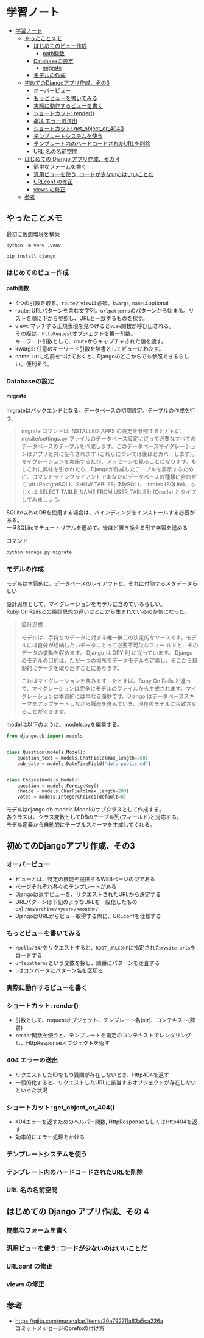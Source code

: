 # 学習ノート

- [学習ノート](#学習ノート)
  - [やったことメモ](#やったことメモ)
    - [はじめてのビュー作成](#はじめてのビュー作成)
      - [path関数](#path関数)
    - [Databaseの設定](#databaseの設定)
      - [migrate](#migrate)
    - [モデルの作成](#モデルの作成)
  - [初めてのDjangoアプリ作成、その3](#初めてのdjangoアプリ作成その3)
    - [オーバービュー](#オーバービュー)
    - [もっとビューを書いてみる](#もっとビューを書いてみる)
    - [実際に動作するビューを書く](#実際に動作するビューを書く)
    - [ショートカット: render()](#ショートカット-render)
    - [404 エラーの送出](#404-エラーの送出)
    - [ショートカット: get\_object\_or\_404()](#ショートカット-get_object_or_404)
    - [テンプレートシステムを使う](#テンプレートシステムを使う)
    - [テンプレート内のハードコードされたURLを削除](#テンプレート内のハードコードされたurlを削除)
    - [URL 名の名前空間](#url-名の名前空間)
  - [はじめての Django アプリ作成、その 4](#はじめての-django-アプリ作成その-4)
    - [簡単なフォームを書く](#簡単なフォームを書く)
    - [汎用ビューを使う: コードが少ないのはいいことだ](#汎用ビューを使う-コードが少ないのはいいことだ)
    - [URLconf の修正](#urlconf-の修正)
    - [views の修正](#views-の修正)
  - [参考](#参考)

## やったことメモ

最初に仮想環境を構築

`python -m venv .venv`

`pip install django`

### はじめてのビュー作成

#### path関数

- 4つの引数を取る。`route`と`view`は必須。`kwargs`, `name`はoptional
- route: URLパターンを含む文字列。`urlpatterns`のパターンから始まる。リストを順に下から参照し、URLと一致するものを探す。
- view: マッチする正規表現を見つけると`view`関数が呼び出される。  
その際は、`HttpRequest`オブジェクトを第一引数。  
キーワード引数として、`route`からキャプチャされた値を渡す。
- kwargs: 任意のキーワード引数を辞書としてビューにわたす。
- name: urlに名前をつけておくと、Djangoのどこからでも参照できるらしい。便利そう。

### Databaseの設定

#### migrate

migrateはバックエンドとなる。データベースの初期設定。テーブルの作成を行う。

>migrate コマンドは INSTALLED_APPS の設定を参照するとともに、 mysite/settings.py ファイルのデータベース設定に従って必要なすべてのデータベースのテーブルを作成します。このデータベースマイグレーションはアプリと共に配布されます (これらについては後ほどカバーします)。マイグレーションを実施するたび、メッセージを見ることになります。もしこれに興味を引かれたら、Djangoが作成したテーブルを表示するために、コマンドラインクライアントであなたのデータベースの種類に合わせて \dt (PostgreSQL)、SHOW TABLES; (MySQL)、 .tables (SQLite)、もしくは SELECT TABLE_NAME FROM USER_TABLES; (Oracle) とタイプしてみましょう。

SQLite以外のDBを使用する場合は、バインディングをインストールする必要がある。  
一旦SQLiteでチュートリアルを進めて、後ほど置き換える形で学習を進める

コマンド

```bash
python manage.py migrate
```

### モデルの作成

モデルは本質的に、データベースのレイアウトと、それに付随するメタデータらしい

設計思想として、マイグレーションをモデルに含めているらしい。  
Ruby On Railsとの設計思想の違いはどこから生まれているのか気になった。

>設計思想
>
>モデルは、手持ちのデータに対する唯一無二の決定的なソースです。モデルには自分が格納したいデータにとって必要不可欠なフィー ルドと、そのデータの挙動を収めます。 Django は DRY 則 に従っています。 Django のモデルの目的は、ただ一つの場所でデータモデルを定義し、そこから自動的にデータを取り出すことにあります。
>
>これはマイグレーションを含みます - たとえば、Ruby On Rails と違って、マイグレーションは完全にモデルのファイルから生成されます。マイグレーションは本質的には単なる履歴です。Django はデータベーススキーマをアップデートしながら履歴を進んでいき、現在のモデルに合致させることができます。

modelは以下のように、models.pyを編集する。

```python
from django.db import models


class Question(models.Model):
    question_text = models.ChatField(max_length=200)
    pub_date = models.DateTimeField("date published")


class Choice(models.Model):
    question = models.ForeignKey()
    choice = models.CharField(max_length=200)
    votes = models.IntegerChoices(default=0)
```

モデルはdjango.db.models.Modelのサブクラスとして作成する。  
各クラスは、クラス変数としてDBのテーブル列(フィールド)と対応する。  
モデル定義から自動的にテーブルスキーマを生成してくれる。

## 初めてのDjangoアプリ作成、その3

### オーバービュー

- ビューとは、特定の機能を提供するWEBページの型である
- ページそれぞれ各々のテンプレートがある
- Djangoは返すビューを、リクエストされたURLから決定する
- URLパターンは下記のようなURLを一般化したもの  
  ex) `/newarchive/<year>/<month>/`
- DjangoはURLからビュー取得する際に、URLconfを仕様する

### もっとビューを書いてみる

- `/polls/34/`をリクエストすると、`ROOT_URLCONF`に指定された`mysite.urls`をロードする
- `urlspatterns`という変数を探し、順番にパターンを走査する
- `:`はコンバータとパターン名を区切る

### 実際に動作するビューを書く

### ショートカット: render()

- 引数として、requestオブジェクト、テンプレート名(str)、コンテキスト(辞書)
- `render`関数を使うと、テンプレートを指定のコンテキストでレンダリングし、HttpResponseオブジェクトを返す

### 404 エラーの送出

- リクエストしたIDをもつ質問が存在しないとき、Http404を返す
- 一般的化すると、リクエストしたURLに該当するオブジェクトが存在しないといった状況

### ショートカット: get_object_or_404()

- 404エラーを返すためのヘルパー関数, HttpResponseもしくはHttp404を返す
- 効率的にエラー処理をかける

### テンプレートシステムを使う

### テンプレート内のハードコードされたURLを削除

### URL 名の名前空間

## はじめての Django アプリ作成、その 4

### 簡単なフォームを書く

### 汎用ビューを使う: コードが少ないのはいいことだ

### URLconf の修正

### views の修正

## 参考

- https://qiita.com/muranakar/items/20a7927ffa63a5ca226a  
コミットメッセージのprefixの付け方
